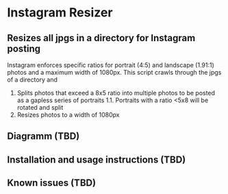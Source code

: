 # Instagram Resizer
## Resizes all jpgs in a directory for Instagram posting

Instagram enforces specific ratios for portrait (4:5) and landscape (1.91:1) photos and a maximum width of 1080px.
This script crawls through the jpgs of a directory and
1. Splits photos that exceed a 8x5 ratio into multiple photos to be posted as a gapless series of portraits
    1.1. Portraits with a ratio <5x8 will be rotated and split
2. Resizes photos to a width of 1080px

## Diagramm (TBD)

## Installation and usage instructions (TBD)

## Known issues (TBD)
